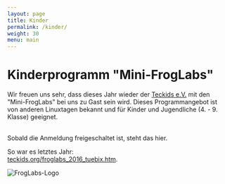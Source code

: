 ```yaml
---
layout: page
title: Kinder
permalink: /kinder/
weight: 30
menu: main
---
```


# Kinderprogramm "Mini-FrogLabs"

Wir freuen uns sehr, dass dieses Jahr wieder der <a href="https://www.teckids.org/" target="_blank"> Teckids e.V.</a> mit den "Mini-FrogLabs" bei uns zu Gast sein wird. Dieses Programmangebot ist von anderen Linuxtagen bekannt und für Kinder und Jugendliche (4. - 9. Klasse) geeignet.

<br/>
Sobald die Anmeldung freigeschaltet ist, steht das hier.

So war es letztes Jahr:                                                                         
<a href="https://www.teckids.org/froglabs_2016_tuebix.htm" target="_blank">teckids.org/froglabs_2016_tuebix.htm</a>.

![FrogLabs-Logo](https://www.teckids.org/pics/projs/froglabs/2013/froscon/froglabs_pixelart.png "FrogLabs-Logo")

<br/>

<!--
<a href="../2016/downloads/teckids.mini.froglabs.tuebix.2016.pdf" target="_blank">
Plakat als PDF (4MB) z.B. zum Aushängen in der Schule:<br/><br/>
<img src="../2016/downloads/teckids.mini.froglabs.tuebix.2016.png" alt="FrogLabs" title="FrogLabs">
</a>
-->
